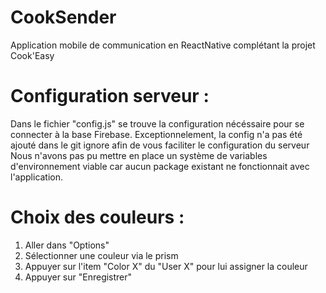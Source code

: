 # CookSender
Application mobile de communication en ReactNative complétant la projet Cook'Easy

# Configuration serveur :
Dans le fichier "config.js" se trouve la configuration nécéssaire pour se connecter à la base Firebase. 
Exceptionnelement, la config n'a pas été ajouté dans le git ignore afin de vous faciliter le configuration du serveur
Nous n'avons pas pu mettre en place un système de variables d'environnement viable car aucun package existant ne fonctionnait avec l'application.

# Choix des couleurs :
1. Aller dans "Options"
2. Sélectionner une couleur via le prism
3. Appuyer sur l'item "Color X" du "User X" pour lui assigner la couleur
4. Appuyer sur "Enregistrer"
